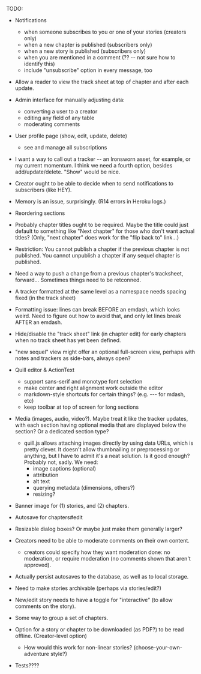 TODO:

* Notifications
    - when someone subscribes to you or one of your stories (creators only)
    - when a new chapter is published (subscribers only)
    - when a new story is published (subscribers only)
    - when you are mentioned in a comment (?? -- not sure how to identify this)
    - include "unsubscribe" option in every message, too
* Allow a reader to view the track sheet at top of chapter and after each update.
* Admin interface for manually adjusting data:
  - converting a user to a creator
  - editing any field of any table
  - moderating comments
* User profile page (show, edit, update, delete)
  - see and manage all subscriptions
* I want a way to call out a tracker -- an Ironsworn asset, for example, or my current momentum. I think we need a fourth option, besides add/update/delete. "Show" would be nice.
* Creator ought to be able to decide when to send notifications to subscribers (like HEY).

* Memory is an issue, surprisingly. (R14 errors in Heroku logs.)
* Reordering sections
* Probably chapter titles ought to be required. Maybe the title could just default to something like "Next chapter" for those who don't want actual titles? (Only, "next chapter" does work for the "flip back to" link...)
* Restriction: You cannot publish a chapter if the previous chapter is not published. You cannot unpublish a chapter if any sequel chapter is published.
* Need a way to push a change from a previous chapter's tracksheet, forward... Sometimes things need to be retconned.
* A tracker formatted at the same level as a namespace needs spacing fixed (in the track sheet)
* Formatting issue: lines can break BEFORE an emdash, which looks weird. Need to figure out how to avoid that, and only let lines break AFTER an emdash.
* Hide/disable the "track sheet" link (in chapter edit) for early chapters when no track sheet has yet been defined.
* "new sequel" view might offer an optional full-screen view, perhaps with notes and trackers as side-bars, always open?
* Quill editor & ActionText
  - support sans-serif and monotype font selection
  - make center and right alignment work outside the editor
  - markdown-style shortcuts for certain things? (e.g. --- for mdash, etc)
  - keep toolbar at top of screen for long sections
* Media (images, audio, video?). Maybe treat it like the tracker updates, with each section having optional media that are displayed below the section? Or a dedicated section type?
  - quill.js allows attaching images directly by using data URLs, which is pretty clever. It doesn't allow thumbnailing or preprocessing or anything, but I have to admit it's a neat solution. Is it good enough? Probably not, sadly. We need:
      - image captions (optional)
      - attribution
      - alt text
      - querying metadata (dimensions, others?)
      - resizing?
* Banner image for (1) stories, and (2) chapters.
* Autosave for chapters#edit
* Resizable dialog boxes? Or maybe just make them generally larger?
* Creators need to be able to moderate comments on their own content.
  - creators could specify how they want moderation done: no moderation, or require moderation (no comments shown that aren't approved).
* Actually persist autosaves to the database, as well as to local storage.
* Need to make stories archivable (perhaps via stories/edit?)
* New/edit story needs to have a toggle for "interactive" (to allow comments on the story).
* Some way to group a set of chapters.
* Option for a story or chapter to be downloaded (as PDF?) to be read offline. (Creator-level option)
  - How would this work for non-linear stories? (choose-your-own-adventure style?)
* Tests????
